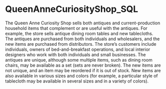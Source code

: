 # QueenAnneCuriosityShop_SQL

The Queen Anne Curiosity Shop sells both antiques and current-production household items that complement or are useful with the antiques. For example, the store sells antique 
dining room tables and new tablecloths. The antiques are purchased from both individuals and wholesalers, and the new items are purchased from distributors. The store’s customers 
include individuals, owners of bed-and-breakfast operations, and local interior designers who work with both individuals and small businesses. The antiques are unique, although 
some multiple items, such as dining room chairs, may be available as a set (sets are never broken). The new items are not unique, and an item may be reordered if it is out of stock. 
New items are also available in various sizes and colors (for example, a particular style of tablecloth may be available in several sizes and in a variety of colors).
